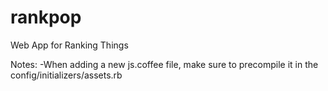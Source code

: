 # rankpop

Web App for Ranking Things


Notes:
-When adding a new js.coffee file, make sure to precompile it in the config/initializers/assets.rb